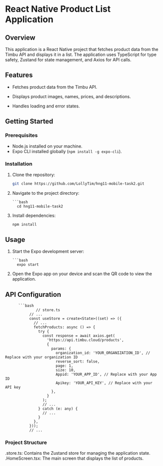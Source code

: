 # React Native Product List Application

## Overview

This application is a React Native project that fetches product data from the Timbu API and displays it in a list. The application uses TypeScript for type safety, Zustand for state management, and Axios for API calls.

## Features


- Fetches product data from the Timbu API.
- Displays product images, names, prices, and descriptions.

- Handles loading and error states.

## Getting Started

### Prerequisites


- Node.js installed on your machine.
- Expo CLI installed globally (`npm install -g expo-cli`).

### Installation


1. Clone the repository:

   ```bash
   git clone https://github.com/LollyTim/hng11-mobile-task2.git

2. Navigate to the project directory:
   
       ```bash
         cd hng11-mobile-task2
   
4. Install dependencies:
   
     ```bash
   npm install
## Usage
1. Start the Expo development server:

       ```bash
         expo start
2. Open the Expo app on your device and scan the QR code to view the application.

## API Configuration
          ```bash
                  // store.ts
               // ...
               const useStore = create<State>((set) => ({
                 // ...
                 fetchProducts: async () => {
                   try {
                     const response = await axios.get(
                       'https://api.timbu.cloud/products',
                       {
                         params: {
                           organization_id: 'YOUR_ORGANIZATION_ID', // Replace with your organization ID
                           reverse_sort: false,
                           page: 1,
                           size: 10,
                           Appid: 'YOUR_APP_ID', // Replace with your App ID
                           Apikey: 'YOUR_API_KEY', // Replace with your API key
                         },
                       }
                     );
                     // ...
                   } catch (e: any) {
                     // ...
                   }
                 },
               }));
               // ...


### Project Structure
.store.ts: Contains the Zustand store for managing the application state.
 .HomeScreen.tsx: The main screen that displays the list of products.
